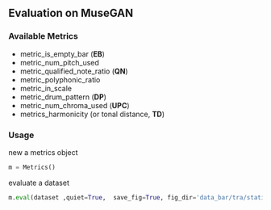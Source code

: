 ## Evaluation on MuseGAN

### Available Metrics
- metric_is_empty_bar (**EB**)
- metric_num_pitch_used
- metric_qualified_note_ratio (**QN**)
- metric_polyphonic_ratio
- metric_in_scale
- metric_drum_pattern (**DP**)
- metric_num_chroma_used (**UPC**)
- metrics_harmonicity (or tonal distance, **TD**)

### Usage

new a metrics object
```python
m = Metrics()
```

evaluate a dataset
```python
m.eval(dataset ,quiet=True,  save_fig=True, fig_dir='data_bar/tra/statistic')
```



